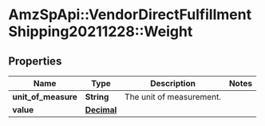# AmzSpApi::VendorDirectFulfillmentShipping20211228::Weight

## Properties
Name | Type | Description | Notes
------------ | ------------- | ------------- | -------------
**unit_of_measure** | **String** | The unit of measurement. | 
**value** | [**Decimal**](Decimal.md) |  | 

